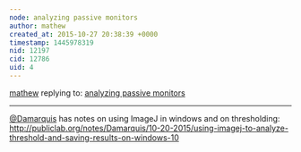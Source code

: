 ```yaml
---
node: analyzing passive monitors
author: mathew
created_at: 2015-10-27 20:38:39 +0000
timestamp: 1445978319
nid: 12197
cid: 12786
uid: 4
---
```




[mathew](../profile/mathew) replying to: [analyzing passive monitors](../notes/mathew/09-04-2015/analyzing-passive-monitors)

----
[@Damarquis](/profile/Damarquis) has notes on using ImageJ in windows and on thresholding:
http://publiclab.org/notes/Damarquis/10-20-2015/using-imagej-to-analyze-threshold-and-saving-results-on-windows-10